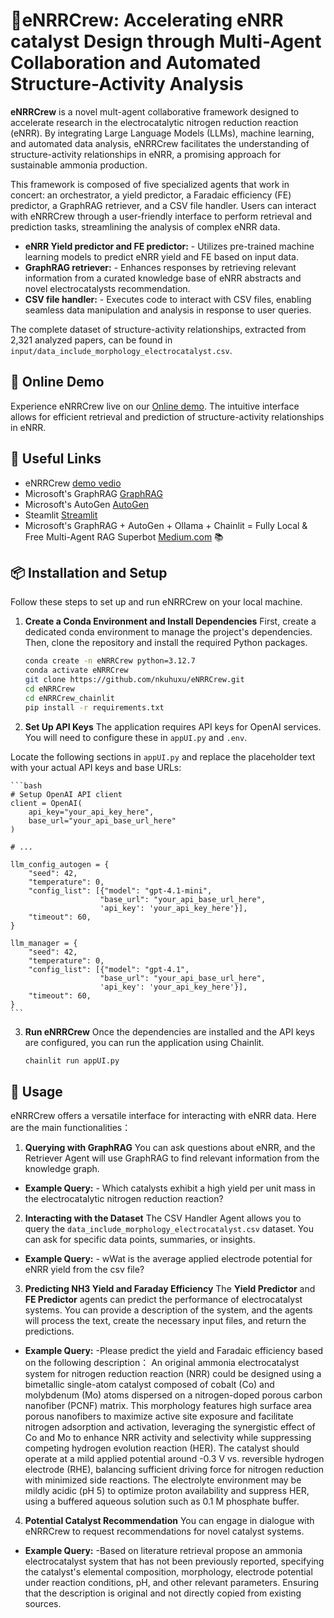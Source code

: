 # 🤖eNRRCrew: Accelerating eNRR catalyst Design through Multi-Agent Collaboration and Automated Structure-Activity Analysis

**eNRRCrew** is a novel mult-agent collaborative framework designed to accelerate research in the electrocatalytic nitrogen reduction reaction (eNRR). By integrating Large Language Models (LLMs), machine learning, and automated data analysis, eNRRCrew facilitates the understanding of structure-activity relationships in eNRR, a promising approach for sustainable ammonia production. 

This framework is composed of five specialized agents that work in concert: an orchestrator, a yield predictor, a Faradaic efficiency (FE) predictor, a GraphRAG retriever, and a CSV file handler. Users can interact with eNRRCrew through a user-friendly interface to perform retrieval and prediction tasks, streamlining the analysis of complex eNRR data.

 - **eNRR Yield predictor and FE predictor:** - Utilizes pre-trained machine learning models to predict eNRR yield and FE based on input data.
 - **GraphRAG retriever:** - Enhances responses by retrieving relevant information from a curated knowledge base of eNRR abstracts and novel electrocatalysts recommendation.
 - **CSV file handler:** - Executes code to interact with CSV files, enabling seamless data manipulation and analysis in response to user queries.

The complete dataset of structure-activity relationships, extracted from 2,321 analyzed papers, can be found in `input/data_include_morphology_electrocatalyst.csv`.


## 🚀 Online Demo

Experience eNRRCrew live on our [Online demo](https://enrrcrew.streamlit.app/). The intuitive interface allows for efficient retrieval and prediction of structure-activity relationships in eNRR. 


## 🔗 Useful Links

- eNRRCrew [demo vedio](https://youtu.be/KP-TBl0QJcY)
- Microsoft's GraphRAG [GraphRAG](https://github.com/microsoft/graphrag)
- Microsoft's AutoGen [AutoGen](https://github.com/microsoft/autogen)
- Steamlit [Streamlit](https://streamlit.io/)
- Microsoft's GraphRAG + AutoGen + Ollama + Chainlit = Fully Local & Free Multi-Agent RAG Superbot [Medium.com](https://medium.com/@karthik.codex/microsofts-graphrag-autogen-ollama-chainlit-fully-local-free-multi-agent-rag-superbot-61ad3759f06f) 📚



## 📦 Installation and Setup 

Follow these steps to set up and run eNRRCrew on your local machine.

1. **Create a Conda Environment and Install Dependencies**
First, create a dedicated conda environment to manage the project's dependencies. Then, clone the repository and install the required Python packages.
    ```bash
    conda create -n eNRRCrew python=3.12.7
    conda activate eNRRCrew
    git clone https://github.com/nkuhuxu/eNRRCrew.git
    cd eNRRCrew
    cd eNRRCrew_chainlit
    pip install -r requirements.txt
    ```    

2. **Set Up API Keys**
The application requires API keys for OpenAI services. You will need to configure these in `appUI.py` and `.env`.

Locate the following sections in `appUI.py` and replace the placeholder text with your actual API keys and base URLs:

    ```bash
    # Setup OpenAI API client
    client = OpenAI(
        api_key="your_api_key_here",
        base_url="your_api_base_url_here"
    )

    # ...

    llm_config_autogen = {
        "seed": 42,
        "temperature": 0,
        "config_list": [{"model": "gpt-4.1-mini",
                        "base_url": "your_api_base_url_here",
                        'api_key': 'your_api_key_here'}],
        "timeout": 60,
    }

    llm_manager = {
        "seed": 42,
        "temperature": 0,
        "config_list": [{"model": "gpt-4.1",
                        "base_url": "your_api_base_url_here",
                        'api_key': 'your_api_key_here'}],
        "timeout": 60,
    }
    ```
3. **Run eNRRCrew**
Once the dependencies are installed and the API keys are configured, you can run the application using Chainlit.
    ```bash
    chainlit run appUI.py
    ```    
## 📖 Usage
eNRRCrew offers a versatile interface for interacting with eNRR data. Here are the main functionalities：
1. **Querying with GraphRAG**
You can ask questions about eNRR, and the Retriever Agent will use GraphRAG to find relevant information from the knowledge graph.
 - **Example Query:** - Which catalysts exhibit a high yield per unit mass in the electrocatalytic nitrogen reduction reaction?

2. **Interacting with the Dataset**
The CSV Handler Agent allows you to query the `data_include_morphology_electrocatalyst.csv` dataset. You can ask for specific data points, summaries, or insights.
 - **Example Query:** - wWat is the average applied electrode potential for eNRR yield from the csv file?

3. **Predicting NH3 Yield and Faraday Efficiency**
The **Yield Predictor** and **FE Predictor** agents can predict the performance of electrocatalyst systems. You can provide a description of the system, and the agents will process the text, create the necessary input files, and return the predictions.
 - **Example Query:** -Please predict the yield and Faradaic efficiency based on the following description： An original ammonia electrocatalyst system for nitrogen reduction reaction (NRR) could be designed using a bimetallic single-atom catalyst composed of cobalt (Co) and molybdenum (Mo) atoms dispersed on a nitrogen-doped porous carbon nanofiber (PCNF) matrix. This morphology features high surface area porous nanofibers to maximize active site exposure and facilitate nitrogen adsorption and activation, leveraging the synergistic effect of Co and Mo to enhance NRR activity and selectivity while suppressing competing hydrogen evolution reaction (HER). The catalyst should operate at a mild applied potential around -0.3 V vs. reversible hydrogen electrode (RHE), balancing sufficient driving force for nitrogen reduction with minimized side reactions. The electrolyte environment may be mildly acidic (pH 5) to optimize proton availability and suppress HER, using a buffered aqueous solution such as 0.1 M phosphate buffer.

4. **Potential Catalyst Recommendation**
You can engage in dialogue with eNRRCrew to request recommendations for novel catalyst systems.
 - **Example Query:** -Based on literature retrieval propose an ammonia electrocatalyst system that has not been previously reported, specifying the catalyst's elemental composition, morphology, electrode potential under reaction conditions, pH, and other relevant parameters. Ensuring that the description is original and not directly copied from existing sources.

